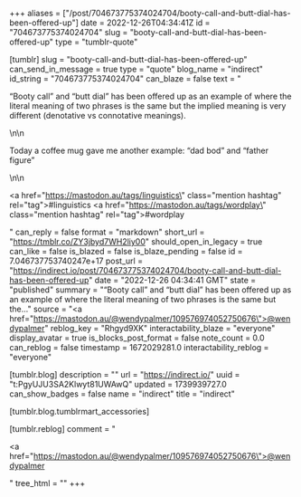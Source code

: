 +++
aliases = ["/post/704673775374024704/booty-call-and-butt-dial-has-been-offered-up"]
date = 2022-12-26T04:34:41Z
id = "704673775374024704"
slug = "booty-call-and-butt-dial-has-been-offered-up"
type = "tumblr-quote"

[tumblr]
slug = "booty-call-and-butt-dial-has-been-offered-up"
can_send_in_message = true
type = "quote"
blog_name = "indirect"
id_string = "704673775374024704"
can_blaze = false
text = "<p>“Booty call” and “butt dial” has been offered up as an example of where the literal meaning of two phrases is the same but the implied meaning is very different (denotative vs connotative meanings).</p>\n\n<p>Today a coffee mug gave me another example: “dad bod” and “father figure”</p>\n\n<p><a href=\"https://mastodon.au/tags/linguistics\" class=\"mention hashtag\" rel=\"tag\">#linguistics</a> <a href=\"https://mastodon.au/tags/wordplay\" class=\"mention hashtag\" rel=\"tag\">#wordplay</a></p>"
can_reply = false
format = "markdown"
short_url = "https://tmblr.co/ZY3jbyd7WH2liy00"
should_open_in_legacy = true
can_like = false
is_blazed = false
is_blaze_pending = false
id = 7.046737753740247e+17
post_url = "https://indirect.io/post/704673775374024704/booty-call-and-butt-dial-has-been-offered-up"
date = "2022-12-26 04:34:41 GMT"
state = "published"
summary = "“Booty call” and “butt dial” has been offered up as an example of where the literal meaning of two phrases is the same but the..."
source = "<a href=\"https://mastodon.au/@wendypalmer/109576974052750676\">@wendypalmer</a>"
reblog_key = "Rhgyd9XK"
interactability_blaze = "everyone"
display_avatar = true
is_blocks_post_format = false
note_count = 0.0
can_reblog = false
timestamp = 1672029281.0
interactability_reblog = "everyone"

[tumblr.blog]
description = ""
url = "https://indirect.io/"
uuid = "t:PgyUJU3SA2Klwyt81UWAwQ"
updated = 1739939727.0
can_show_badges = false
name = "indirect"
title = "indirect"

[tumblr.blog.tumblrmart_accessories]

[tumblr.reblog]
comment = "<p><a href=\"https://mastodon.au/@wendypalmer/109576974052750676\">@wendypalmer</a></p>"
tree_html = ""
+++
